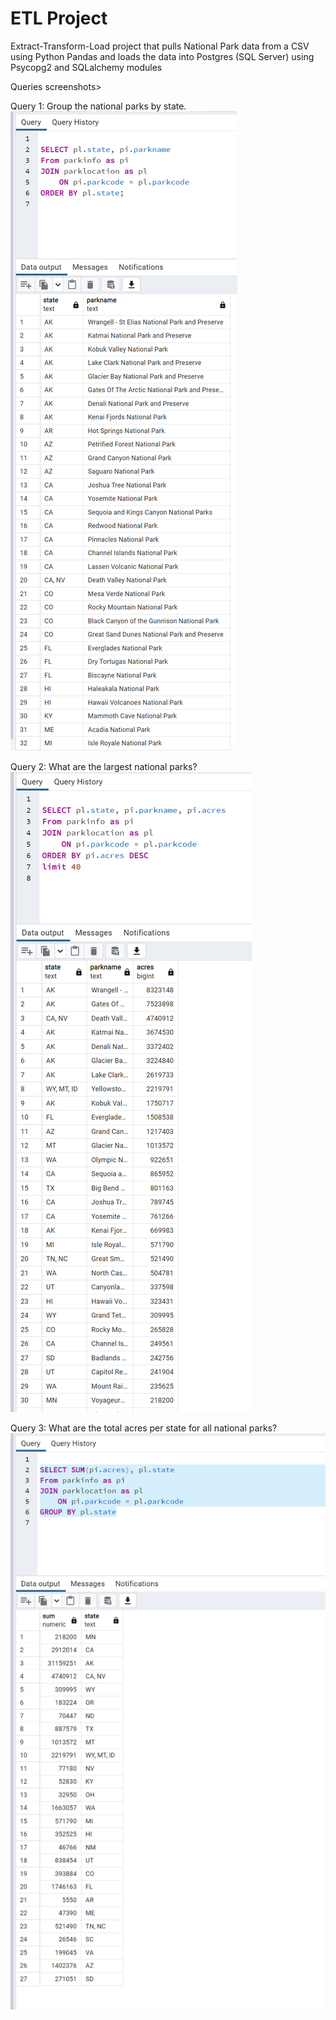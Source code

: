 # ETL Project

Extract-Transform-Load project that pulls National Park data from a CSV using Python Pandas and loads the data into Postgres (SQL Server) using Psycopg2 and SQLalchemy modules

Queries screenshots>


Query 1: Group the national parks by state.
![Query 1](./query1.png)

Query 2: What are the largest national parks?
![Query 2](./query2.png)

Query 3: What are the total acres per state for all national parks?
![Query 3](./query3.png)








 